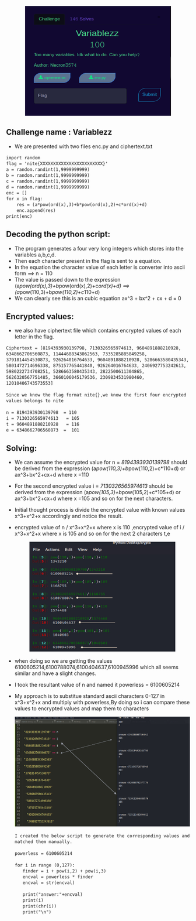<center><img src="none/variables.png" width="400" height="300" /></center>

## Challenge name : Variablezz

- We are presented with two files enc.py and ciphertext.txt

```
import random
flag = 'nite{XXXXXXXXXXXXXXXXXXXXXXXX}'
a = random.randint(1,9999999999)
b = random.randint(1,9999999999)
c = random.randint(1,9999999999)
d = random.randint(1,9999999999)
enc = []
for x in flag:
    res = (a*pow(ord(x),3)+b*pow(ord(x),2)+c*ord(x)+d)
    enc.append(res)
print(enc)

```

## Decoding the python script:

- The program generates a four very long integers which stores into the variables a,b,c,d.
- Then each character present in the flag is sent to a equation.
- In the equation the character value of each letter is converter into ascii form ==> n = 110
- The value is passed down to the expression (a*pow(ord(x),3)+b*pow(ord(x),2)+c*ord(x)+d) ==> (a*pow(110,3)+b*pow(110,2)+c*110+d)
- We can clearly see this is an cubic equation ax^3 + bx^2 + cx + d = 0 

## Encrypted values:

- we also have ciphertext file which contains encrypted values of each letter in the flag.

```
Ciphertext = [8194393930139798, 7130326565974613, 9604891888210928, 6348662706560873, 11444688343062563, 7335285885849258, 3791814454530873, 926264016764633, 9604891888210928, 5286663580435343, 5801472714696338, 875157765441840, 926264016764633, 2406927753242613, 5980222734708251, 5286663580435343, 2822500611304865, 5626320567751485, 3660106045179536, 2309834531980460, 12010406743573553]

Since we know the flag format nite{},we know the first four encrypted values belongs to nite

n = 8194393930139798  = 110
i = 7130326565974613   = 105
t = 9604891888210928   = 116
e = 6348662706560873  =  101
```

## Solving:

- We can assume the encrypted value for n =  *8194393930139798* should be derived from the expression (a*pow(110,3)+b*pow(110,2)+c*110+d) or ax^3+bx^2+cx+d where x =110
- For the second encrypted value i = *7130326565974613* should be derived from the expression  (a*pow(105,3)+b*pow(105,2)+c*105+d) or ax^3+bx^2+cx+d where x =105 and so on for the next characters.
- Initial thought process is  divide the encrypted value with known values x^3+x^2+x accordingly and notice the result.
- encrypted value of n / x^3+x^2+x  where x is 110 ,encrypted value of i / x^3+x^2+x  where x is 105 and so on for the next 2 characters t,e

     <center><img src="none/powerless.jpg" width="400" height="300" /></center>
- when doing so we are getting the values 6100605214,6100788074,6100404637,6100945996 which all seems similar and have a slight changes.
- I took the resultant value of n and named it powerless = 6100605214
- My approach is to substitue standard ascii characters 0-127 in x^3+x^2+x and multiply with powerless,By doing so i can compare these values to encrypted values and map them to characters

     <center><img src="none/matcher.jpg" width="600" height="300" /></center>
     
     ```
     I created the below script to generate the corresponding values and matched them manually.
     
     powerless = 6100605214

    for i in range (0,127):
	    finder = i + pow(i,2) + pow(i,3)
	    encval = powerless * finder
	    encval = str(encval)

	    print("answer:"+encval)
	    print(i)
    	print(chr(i))
	    print("\n")
    ```

